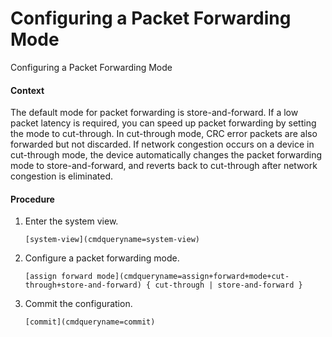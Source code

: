 Configuring a Packet Forwarding Mode
====================================

Configuring a Packet Forwarding Mode

#### Context

The default mode for packet forwarding is store-and-forward. If a low packet latency is required, you can speed up packet forwarding by setting the mode to cut-through. In cut-through mode, CRC error packets are also forwarded but not discarded. If network congestion occurs on a device in cut-through mode, the device automatically changes the packet forwarding mode to store-and-forward, and reverts back to cut-through after network congestion is eliminated.


#### Procedure

1. Enter the system view.
   
   
   ```
   [system-view](cmdqueryname=system-view)
   ```
2. Configure a packet forwarding mode.
   
   
   ```
   [assign forward mode](cmdqueryname=assign+forward+mode+cut-through+store-and-forward) { cut-through | store-and-forward }
   ```
3. Commit the configuration.
   
   
   ```
   [commit](cmdqueryname=commit)
   ```